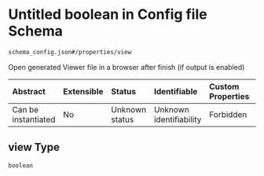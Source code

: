 # Untitled boolean in Config file Schema

```txt
schema_config.json#/properties/view
```

Open generated Viewer file in a browser after finish (if output is enabled)

| Abstract            | Extensible | Status         | Identifiable            | Custom Properties | Additional Properties | Access Restrictions | Defined In                                                                        |
| :------------------ | :--------- | :------------- | :---------------------- | :---------------- | :-------------------- | :------------------ | :-------------------------------------------------------------------------------- |
| Can be instantiated | No         | Unknown status | Unknown identifiability | Forbidden         | Allowed               | none                | [schema\_config.json\*](../lib/schemas/schema_config.json "open original schema") |

## view Type

`boolean`
